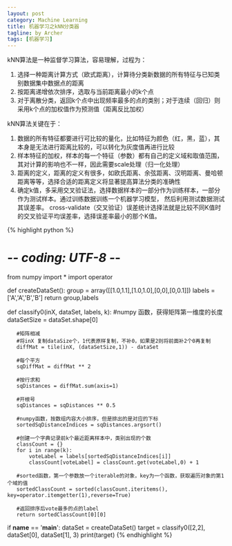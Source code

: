 ```yaml
---
layout: post
category: Machine Learning
title: 机器学习之kNN分类器
tagline: by Archer
tags: [机器学习]
---
```


kNN算法是一种监督学习算法，容易理解，过程为：

<!--more-->

1. 选择一种距离计算方式（欧式距离），计算待分类新数据的所有特征与已知类别数据集中数据点的距离
2. 按距离递增依次排序，选取与当前距离最小的k个点
3. 对于离散分类，返回k个点中出现频率最多的点的类别；对于连续（回归）则采用k个点的加权值作为预测值（距离反比加权）

kNN算法关键在于：

1. 数据的所有特征都要进行可比较的量化，比如特征为颜色（红，黑，蓝），其本身是无法进行距离比较的，可以转化为灰度值再进行比较
2. 样本特征的加权，样本的每一个特征（参数）都有自己的定义域和取值范围，其对计算的影响也不一样，因此需要scale处理（归一化处理）
3. 距离的定义，距离的定义有很多，如欧氏距离、余弦距离、汉明距离、曼哈顿距离等等，选择合适的距离定义将显著提高算法分类的准确性
4. 确定k值，多采用交叉验证法，选择数据样本的一部分作为训练样本，一部分作为测试样本。通过训练数据训练一个机器学习模型，
然后利用测试数据测试其误差率。 cross-validate（交叉验证）误差统计选择法就是比较不同K值时的交叉验证平均误差率，选择误差率最小的那个K值。

{% highlight python %}
   # -*- coding: UTF-8 -*-
   from numpy import *
   import operator
  
   def createDataSet():
       group = array([[1.0,1.1],[1.0,1.0],[0,0],[0,0.1]])
       labels = ['A','A','B','B']
       return group,labels
  
   def classify0(inX, dataSet, labels, k):
       #numpy 函数，获得矩阵第一维度的长度
       dataSetSize = dataSet.shape[0]
       
       #矩阵相减
       #将inX 复制dataSize个，1代表原样复制，不补0，如果是2则将前面补2个0再复制
       diffMat = tile(inX, (dataSetSize,1)) - dataSet
       
       #每个平方
       sqDiffMat = diffMat ** 2
       
       #按行求和
       sqDistances = diffMat.sum(axis=1)
       
       #开根号
       sqDistances = sqDistances ** 0.5
       
       #numpy函数，按数组内容大小排序，但是排出的是对应的下标
       sortedSqDistanceIndices = sqDistances.argsort()
       
       #创建一个字典记录前k个最近距离样本中，类别出现的个数
       classCount = {}
       for i in range(k):
           voteLabel = labels[sortedSqDistanceIndices[i]]
           classCount[voteLabel] = classCount.get(voteLabel,0) + 1
           
       #sorted函数，第一个参数放一个iterable的对象，key为一个函数，获取遍历对象的第1个域的值
       sortedClassCount = sorted(classCount.iteritems(), key=operator.itemgetter(1),reverse=True)
       
       #返回排序后vote最多的点的label
       return sortedClassCount[0][0]
 
   if __name__ == '__main__':
      dataSet = createDataSet()
      target = classify0([2,2], dataSet[0], dataSet[1], 3)
      print(target)
{% endhighlight %}